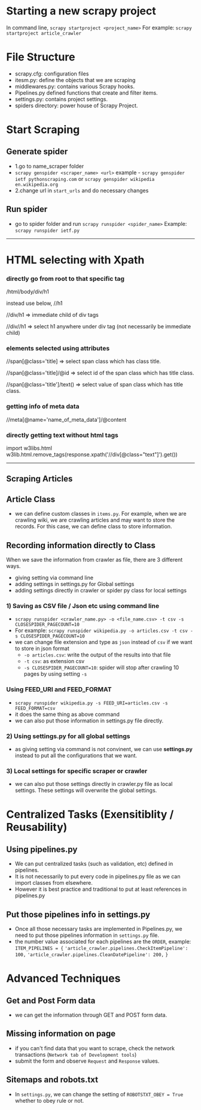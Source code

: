 # Starting a new scrapy project

In command line,
`scrapy startproject <project_name>` For example: `scrapy startproject article_crawler`

# File Structure

- scrapy.cfg: configuration files
- itesm.py: define the objects that we are scraping
- middlewares.py: contains various Scrapy hooks.
- Pipelines.py defined functions that create and filter items.
- settings.py: contains project settings.
- spiders directory: power house of Scrapy Project.

# Start Scraping

## Generate spider

- 1.go to name_scraper folder
- `scrapy genspider <scraper_name> <url>` example - `scrapy genspider ietf pythonscraping.com` or `scrapy genspider wikipedia en.wikipedia.org`
- 2.change url in `start_urls` and do necessary changes

## Run spider

- go to spider folder and run `scrapy runspider <spider_name>` Example: `scrapy runspider ietf.py`

---

# HTML selecting with Xpath

### directly go from root to that specific tag

/html/body/div/h1

instead use below,
//h1

//div/h1 => immediate child of div tags

//div//h1 => select h1 anywhere under div tag (not necessarily be immediate child)

### elements selected using attributes

//span[@class='title] => select span class which has class title.

//span[@class='title]/@id => select id of the span class which has title class.

//span[@class='title']/text() => select value of span class which has title class.

### getting info of meta data

//meta[@name='name_of_meta_data']/@content

### directly getting text without html tags

import w3libs.html
w3lib.html.remove_tags(response.xpath('//div[@class="text"]').get())

---

## Scraping Articles

## Article Class

- we can define custom classes in `items.py`. For example, when we are crawling wiki, we are crawling articles and may want to store the records. For this case, we can define class to store information.

## Recording information directly to Class

When we save the information from crawler as file, there are 3 different ways.

- giving setting via command line
- adding settings in settings.py for Global settings
- adding settings directly in crawler or spider py class for local settings

### 1) Saving as CSV file / Json etc using command line

- `scrapy runspider <crawler_name.py> -o <file_name.csv> -t csv -s CLOSESPIDER_PAGECOUNT=10`
- For example: `scrapy runspider wikipedia.py -o articles.csv -t csv -s CLOSESPIDER_PAGECOUNT=10`
- we can change file extension and type as `json` instead of `csv` if we want to store in json format
  - `-o articles.csv`: write the output of the results into that file
  - `-t csv`: as extension csv
  - `-s CLOSESPIDER_PAGECOUNT=10`: spider will stop after crawling 10 pages by using setting `-s`

### Using FEED_URI and FEED_FORMAT

- `scrapy runspider wikipedia.py -s FEED_URI=articles.csv -s FEED_FORMAT=csv`
- it does the same thing as above command
- we can also put those information in settings.py file directly.

### 2) Using settings.py for all global settings

- as giving setting via command is not convinent, we can use **settings.py** instead to put all the configurations that we want.

### 3) Local settings for specific scraper or crawler

- we can also put those settings directly in crawler.py file as local settings. These settings will overwrite the global settings.

# Centralized Tasks (Exensitiblity / Reusability)

## Using pipelines.py

- We can put centralized tasks (such as validation, etc) defined in pipelines.
- It is not necessarily to put every code in pipelines.py file as we can import classes from elsewhere.
- However it is best practice and traditional to put at least references in pipelines.py

## Put those pipelines info in settings.py

- Once all those necessary tasks are implemented in Pipelines.py, we need to put those pipelines information in `settings.py` file.
- the number value associated for each pipelines are the `ORDER`, example:
  `ITEM_PIPELINES = {`
  `'article_crawler.pipelines.CheckItemPipeline': 100,`
  `'article_crawler.pipelines.CleanDatePipeline': 200,`
  `}`

# Advanced Techniques

## Get and Post Form data

- we can get the information through GET and POST form data.

## Missing information on page

- if you can't find data that you want to scrape, check the network transactions (`Network tab of Development tools`)
- submit the form and observe `Request` and `Response` values.

## Sitemaps and robots.txt

- In `settings.py`, we can change the setting of `ROBOTSTXT_OBEY = True` whether to obey rule or not.
